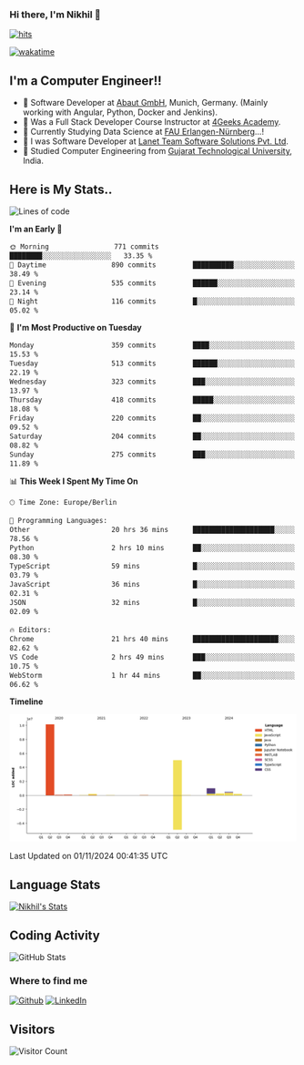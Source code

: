 ### Hi there, I'm Nikhil 👋

[![hits](https://hits.sh/github.com/silentsoft/hits.svg?color=2311cc)](https://hits.sh/github.com/silentsoft/hits/)

[![wakatime](https://wakatime.com/badge/user/369b6a3a-7953-4ff9-b7c7-be53d0a7ccc6.svg)](https://wakatime.com/@369b6a3a-7953-4ff9-b7c7-be53d0a7ccc6)

## I'm a  Computer Engineer!!

- 🌱 Software Developer at [Abaut GmbH](https://www.abaut.de/), Munich, Germany. (Mainly working with Angular, Python, Docker and Jenkins).
- 🌱 Was a Full Stack Developer Course Instructor at [4Geeks Academy](https://4geeks.com/).
- 🌱 Currently Studying Data Science at [FAU Erlangen-Nürnberg](https://www.fau.de/)...!
- 🌱 I was Software Developer at [Lanet Team Software Solutions Pvt. Ltd](https://lanetteam.com/).
- 🌱 Studied Computer Engineering from [Gujarat Technological University](https://www.gtu.ac.in/), India.

<h2>Here is My Stats..</h2>

<!--START_SECTION:waka-->
![Lines of code](https://img.shields.io/badge/From%20Hello%20World%20I%27ve%20Written-17.5%20million%20lines%20of%20code-blue)

**I'm an Early 🐤** 

```text
🌞 Morning                771 commits         ████████░░░░░░░░░░░░░░░░░   33.35 % 
🌆 Daytime                890 commits         ██████████░░░░░░░░░░░░░░░   38.49 % 
🌃 Evening                535 commits         ██████░░░░░░░░░░░░░░░░░░░   23.14 % 
🌙 Night                  116 commits         █░░░░░░░░░░░░░░░░░░░░░░░░   05.02 % 
```
📅 **I'm Most Productive on Tuesday** 

```text
Monday                   359 commits         ████░░░░░░░░░░░░░░░░░░░░░   15.53 % 
Tuesday                  513 commits         ██████░░░░░░░░░░░░░░░░░░░   22.19 % 
Wednesday                323 commits         ███░░░░░░░░░░░░░░░░░░░░░░   13.97 % 
Thursday                 418 commits         █████░░░░░░░░░░░░░░░░░░░░   18.08 % 
Friday                   220 commits         ██░░░░░░░░░░░░░░░░░░░░░░░   09.52 % 
Saturday                 204 commits         ██░░░░░░░░░░░░░░░░░░░░░░░   08.82 % 
Sunday                   275 commits         ███░░░░░░░░░░░░░░░░░░░░░░   11.89 % 
```


📊 **This Week I Spent My Time On** 

```text
🕑︎ Time Zone: Europe/Berlin

💬 Programming Languages: 
Other                    20 hrs 36 mins      ████████████████████░░░░░   78.56 % 
Python                   2 hrs 10 mins       ██░░░░░░░░░░░░░░░░░░░░░░░   08.30 % 
TypeScript               59 mins             █░░░░░░░░░░░░░░░░░░░░░░░░   03.79 % 
JavaScript               36 mins             █░░░░░░░░░░░░░░░░░░░░░░░░   02.31 % 
JSON                     32 mins             █░░░░░░░░░░░░░░░░░░░░░░░░   02.09 % 

🔥 Editors: 
Chrome                   21 hrs 40 mins      █████████████████████░░░░   82.62 % 
VS Code                  2 hrs 49 mins       ███░░░░░░░░░░░░░░░░░░░░░░   10.75 % 
WebStorm                 1 hr 44 mins        ██░░░░░░░░░░░░░░░░░░░░░░░   06.62 % 
```

**Timeline**

![Lines of Code chart](https://raw.githubusercontent.com/nikhilmaguwala/nikhilmaguwala/main/assets/bar_graph.png)


 Last Updated on 01/11/2024 00:41:35 UTC
<!--END_SECTION:waka-->

<h2>Language Stats</h2>

[![Nikhil's Stats](https://github-readme-stats.vercel.app/api/wakatime?username=nikhilmaguwala&layout=compact&title=Stats)](https://github.com/nikhilmaguwala)


<h2>Coding Activity</h2>

<p><img src="https://wakatime.com/share/@nikhilmaguwala/7dd532b8-3e5e-4c26-8c46-68cc27712a92.svg" alt="GitHub Stats"></p>

<h3>Where to find me</h3>
<p>
    <a href="https://github.com/nikhilmaguwala" target="_blank"><img alt="Github" src="https://img.shields.io/badge/GitHub-%2312100E.svg?&style=for-the-badge&logo=Github&logoColor=white" /></a>
    <a href="https://www.linkedin.com/in/nikhil-maguwala" target="_blank"><img alt="LinkedIn" src="https://img.shields.io/badge/linkedin-%230077B5.svg?&style=for-the-badge&logo=linkedin&logoColor=white" /></a> 
</p>


<h2>Visitors</h2>

![Visitor Count](https://profile-counter.glitch.me/nikhilmaguwala/count.svg)

[website]: https://nikhilmaguwala.github.io/
[instagram]: https://www.instagram.com/nikhil_maguwala/
[linkedin]: https://www.linkedin.com/in/nikhil-maguwala/

